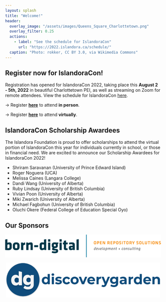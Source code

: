 ```yaml
---
layout: splash
title: "Welcome!"
header:
  overlay_image: "/assets/images/Queens_Square_Charlottetown.png"
  overlay_filter: 0.25
  actions:
    - label: "See the schedule for IslandoraCon"
      url: "https://2022.islandora.ca/schedule/"
  caption: "Photo: rokker, CC BY 3.0, via Wikimedia Commons"
---
```


## Register now for IslandoraCon!

Registration has opened for IslandoraCon 2022, taking place this **August 2 - 5th, 2022** in beautiful Charlottetown PEI, as well as streaming on Zoom for remote attendees. View the schedule for IslandoraCon [here](https://2022.islandora.ca/schedule/).

→ Register [**here**](https://www.eventbrite.ca/e/islandoracon-2022-tickets-313517187347) to attend **in person**.

→ Register [**here**](https://www.eventbrite.ca/e/islandoracon-2022-virtual-tickets-317680469837) to attend **virtually**.

## IslandoraCon Scholarship Awardees

The Islandora Foundation is proud to offer scholarships to attend the virtual portion of IslandoraCon this year for individuals currently in school, or those in financial need. We are excited to announce our Scholarship Awardees for IslandoraCon 2022!

* Shriram Saravanan (University of Prince Edward Island)
* Roger Noguera (UCA)
* Melissa Caines (Langara College)
* Dandi Wang (University of Alberta)
* Ruby Lindsay (University of British Columbia)
* Vivian Poon (University of Alberta)
* Miki Zwarich (University of Alberta)
* Michael Fagbohun (University of British Columbia)
* Oluchi Okere (Federal College of Education Special Oyo)

## Our Sponsors

<p align="center"><a href="https://www.born-digital.com/"><img src="assets/images/born-digital-logo.png" alt="Born-Digital logo" /></a></p>



<p align="center"><a href="https://www.discoverygarden.ca/"><img src="assets/images/discoverygarden-logo.png" alt="Discoverygarden logo" width=500 /></a></p>
